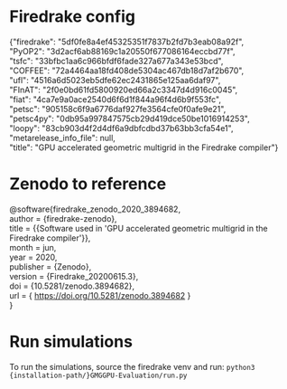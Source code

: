 # Firedrake config 

{"firedrake": "5df0fe8a4ef45325351f7837b2fd7b3eab08a92f", \
"PyOP2": "3d2acf6ab88169c1a20550f677086164eccbd77f", \
"tsfc": "33bfbc1aa6c966bfdf6fade327a677a343e53bcd", \
"COFFEE": "72a4464aa18fd408de5304ac467db18d7af2b670", \
"ufl": "4516a6d5023eb5dfe62ec2431865e125aa6daf97", \
"FInAT": "2f0e0bd61fd5800920ed66a2c3347d4d916c0045", \
"fiat": "4ca7e9a0ace2540d6f6d1f844a96f4d6b9f553fc", \
"petsc":  "905158c6f9a6776daf927fe3564cfe0f0afe9e21", \
"petsc4py": "0db95a997847575cb29d419dce50be1016914253", \
"loopy": "83cb903d4f2d4df6a9dbfcdbd37b63bb3cfa54e1", \
"metarelease_info_file": null, \
"title": "GPU accelerated geometric multigrid in the Firedrake compiler"}

# Zenodo to reference
@software{firedrake_zenodo_2020_3894682, \
  author       = {firedrake-zenodo}, \
  title        = {{Software used in 'GPU accelerated geometric 
                   multigrid in the Firedrake compiler'}}, \
  month        = jun,\
  year         = 2020,\
  publisher    = {Zenodo}, \
  version      = {Firedrake\_20200615.3},\
  doi          = {10.5281/zenodo.3894682}, \
  url          = { https://doi.org/10.5281/zenodo.3894682 } \
}

# Run simulations
To run the simulations, source the firedrake venv and run:
``` python3 {installation-path/}GMGGPU-Evaluation/run.py ```

